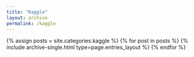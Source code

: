 ```yaml
---
title: "Kaggle"
layout: archive
permalink: /kaggle
---
```



{% assign posts = site.categories.kaggle %}
{% for post in posts %} {% include archive-single.html type=page.entries_layout %} {% endfor %}